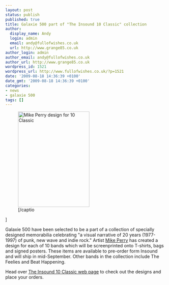 ```yaml
---
layout: post
status: publish
published: true
title: Galaxie 500 part of "The Insound 10 Classic" collection
author:
  display_name: Andy
  login: admin
  email: andy@fullofwishes.co.uk
  url: http://www.grange85.co.uk
author_login: admin
author_email: andy@fullofwishes.co.uk
author_url: http://www.grange85.co.uk
wordpress_id: 1521
wordpress_url: http://www.fullofwishes.co.uk/?p=1521
date: '2009-08-18 14:36:39 +0100'
date_gmt: '2009-08-18 14:36:39 +0100'
categories:
- news
- galaxie 500
tags: []
---
```

<p><figure class="caption alignright" width="224" caption="Mike Perry design for 10 Classic"><img src="http://www.fullofwishes.co.uk/wp/wp-content/uploads/2009/08/Galaxie-500-224x300.jpg" alt="Mike Perry design for 10 Classic" title="Galaxie 500 - Mike Perry design for 10 Classic" width="224" height="300" class="size-medium wp-image-1522" /><figcaption class="caption-text">[/captio</figcaption></figure>]
<p>Galaxie 500 have been selected to be a part of a collection of specially designed memorabilia celebrating "a visual narrative of 20 years (1977-1997) of punk, new wave and indie rock." Artist <a href="http://www.mikeperrystudio.com/">Mike Perry</a> has created a design for each of 10 bands which will be screenprinted onto T-shirts, bags and signed posters. These items are available to pre-order form Insound and will ship in mid-September. Other bands in the collection include The Feelies and Beat Happening.</p>
<p>Head over <a href="http://web.archive.org/web/20100904050719/http://www.insound.com:80/classic10/">The Insound 10 Classic web page</a> to check out the designs and place your orders.</p>
